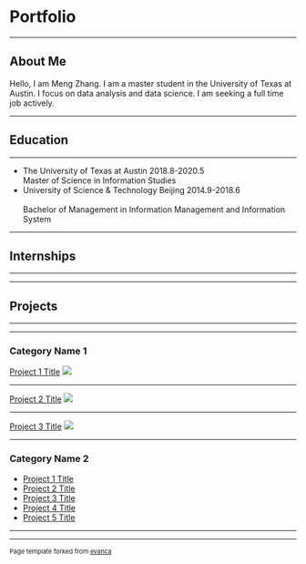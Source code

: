 # Portfolio
---

## About Me
   Hello, I am Meng Zhang. I am a master student in the University of Texas at Austin. I focus on data analysis and data science. I am seeking a full time job actively.
   
---

## Education
---

  * The University of Texas at Austin 2018.8-2020.5<br/> 
    Master of Science in Information Studies
  * University of Science & Technology Beijing 2014.9-2018.6<br/>   
    Bachelor of Management in Information Management and Information System 

---
## Internships
---

---
## Projects
---

---

### Category Name 1 

[Project 1 Title](/sample_page)
<img src="images/dummy_thumbnail.jpg?raw=true"/>

---
[Project 2 Title](/pdf/sample_presentation.pdf)
<img src="images/dummy_thumbnail.jpg?raw=true"/>

---
[Project 3 Title](http://example.com/)
<img src="images/dummy_thumbnail.jpg?raw=true"/>

---

### Category Name 2

- [Project 1 Title](http://example.com/)
- [Project 2 Title](http://example.com/)
- [Project 3 Title](http://example.com/)
- [Project 4 Title](http://example.com/)
- [Project 5 Title](http://example.com/)

---




---
<p style="font-size:11px">Page template forked from <a href="https://github.com/evanca/quick-portfolio">evanca</a></p>
<!-- Remove above link if you don't want to attibute -->
